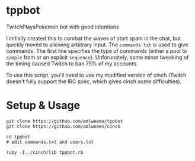 tppbot
======

TwitchPlaysPokemon bot with good intentions

I initially created this to combat the waves of start spam in the chat, but quickly moved to allowing arbitrary input. The `commands.txt` is used to give commands. The first line specifies the type of commands  (either a pool to `sample` from or an explicit `sequence`). Unforunately, some minor tweaking of the timing caused Twitch to ban 75% of my accounts.

To use this script, you'll need to use my modified version of cinch (Twitch doesn't fully support the IRC spec, which gives cinch some difficulties).

Setup & Usage
=============
```
git clone https://github.com/amlweems/tppbot
git clone https://github.com/amlweems/cinch

cd tppbot
# edit commands.txt and users.txt

ruby -I../cinch/lib tppbot.rb
```
